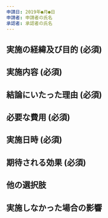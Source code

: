 ```yaml
---
申請日: 2019年●月●日
申請者: 申請者の氏名
承認者: 承認者の氏名
---
```


## 実施の経緯及び目的 (必須)

## 実施内容 (必須)

## 結論にいたった理由 (必須)

## 必要な費用 (必須)

## 実施日時 (必須)

## 期待される効果 (必須)

## 他の選択肢

## 実施しなかった場合の影響
